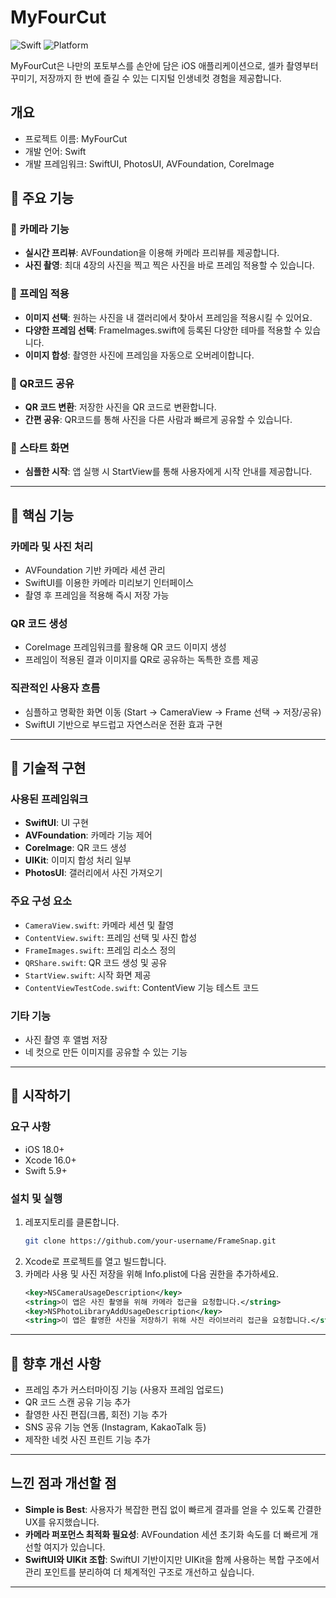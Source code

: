 # MyFourCut 
![Swift](https://img.shields.io/badge/Swift-5.9-F05138?logo=swift)
![Platform](https://img.shields.io/badge/Platforms-iOS%2018.0+-007AFF?logo=apple)

MyFourCut은 나만의 포토부스를 손안에 담은 iOS 애플리케이션으로, 셀카 촬영부터 꾸미기, 저장까지 한 번에 즐길 수 있는 디지털 인생네컷 경험을 제공합니다.

## 개요

- 프로젝트 이름: MyFourCut
- 개발 언어: Swift
- 개발 프레임워크: SwiftUI, PhotosUI, AVFoundation, CoreImage

## 🌟 주요 기능

### 📸 카메라 기능
- **실시간 프리뷰**: AVFoundation을 이용해 카메라 프리뷰를 제공합니다.
- **사진 촬영**: 최대 4장의 사진을 찍고 찍은 사진을 바로 프레임 적용할 수 있습니다.

### 🎨 프레임 적용
- **이미지 선택**: 원하는 사진을 내 갤러리에서 찾아서 프레임을 적용시킬 수 있어요.
- **다양한 프레임 선택**: FrameImages.swift에 등록된 다양한 테마를 적용할 수 있습니다.
- **이미지 합성**: 촬영한 사진에 프레임을 자동으로 오버레이합니다.

### 🔗 QR코드 공유
- **QR 코드 변환**: 저장한 사진을 QR 코드로 변환합니다.
- **간편 공유**: QR코드를 통해 사진을 다른 사람과 빠르게 공유할 수 있습니다.

### 🚀 스타트 화면
- **심플한 시작**: 앱 실행 시 StartView를 통해 사용자에게 시작 안내를 제공합니다.

---

## 📱 핵심 기능

### 카메라 및 사진 처리
- AVFoundation 기반 카메라 세션 관리
- SwiftUI를 이용한 카메라 미리보기 인터페이스
- 촬영 후 프레임을 적용해 즉시 저장 가능

### QR 코드 생성
- CoreImage 프레임워크를 활용해 QR 코드 이미지 생성
- 프레임이 적용된 결과 이미지를 QR로 공유하는 독특한 흐름 제공

### 직관적인 사용자 흐름
- 심플하고 명확한 화면 이동 (Start → CameraView → Frame 선택 → 저장/공유)
- SwiftUI 기반으로 부드럽고 자연스러운 전환 효과 구현

---

## 🔧 기술적 구현

### 사용된 프레임워크
- **SwiftUI**: UI 구현
- **AVFoundation**: 카메라 기능 제어
- **CoreImage**: QR 코드 생성
- **UIKit**: 이미지 합성 처리 일부
- **PhotosUI**: 갤러리에서 사진 가져오기

### 주요 구성 요소
- `CameraView.swift`: 카메라 세션 및 촬영
- `ContentView.swift`: 프레임 선택 및 사진 합성
- `FrameImages.swift`: 프레임 리소스 정의
- `QRShare.swift`: QR 코드 생성 및 공유
- `StartView.swift`: 시작 화면 제공
- `ContentViewTestCode.swift`: ContentView 기능 테스트 코드

### 기타 기능
- 사진 촬영 후 앨범 저장
- 네 컷으로 만든 이미지를 공유할 수 있는 기능
---


## 🚀 시작하기

### 요구 사항
- iOS 18.0+
- Xcode 16.0+
- Swift 5.9+

### 설치 및 실행
1. 레포지토리를 클론합니다.
    ```bash
    git clone https://github.com/your-username/FrameSnap.git
    ```
2. Xcode로 프로젝트를 열고 빌드합니다.
3. 카메라 사용 및 사진 저장을 위해 Info.plist에 다음 권한을 추가하세요.
    ```xml
    <key>NSCameraUsageDescription</key>
    <string>이 앱은 사진 촬영을 위해 카메라 접근을 요청합니다.</string>
    <key>NSPhotoLibraryAddUsageDescription</key>
    <string>이 앱은 촬영한 사진을 저장하기 위해 사진 라이브러리 접근을 요청합니다.</string>
    ```

---

## 🔮 향후 개선 사항
- 프레임 추가 커스터마이징 기능 (사용자 프레임 업로드)
- QR 코드 스캔 공유 기능 추가
- 촬영한 사진 편집(크롭, 회전) 기능 추가
- SNS 공유 기능 연동 (Instagram, KakaoTalk 등)
- 제작한 네컷 사진 프린트 기능 추가

---

## 느낀 점과 개선할 점

- **Simple is Best**: 사용자가 복잡한 편집 없이 빠르게 결과를 얻을 수 있도록 간결한 UX를 유지했습니다.
- **카메라 퍼포먼스 최적화 필요성**: AVFoundation 세션 초기화 속도를 더 빠르게 개선할 여지가 있습니다.
- **SwiftUI와 UIKit 조합**: SwiftUI 기반이지만 UIKit을 함께 사용하는 복합 구조에서 관리 포인트를 분리하여 더 체계적인 구조로 개선하고 싶습니다.

---
